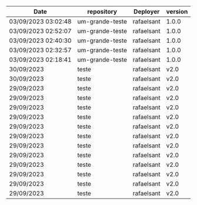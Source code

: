 | Date | repository | Deployer | version |
|------|------------|----------|---------|
|03/09/2023 03:02:48|um-grande-teste|rafaelsant|1.0.0|
|03/09/2023 02:52:07|um-grande-teste|rafaelsant|1.0.0|
|03/09/2023 02:40:30|um-grande-teste|rafaelsant|1.0.0|
|03/09/2023 02:32:57|um-grande-teste|rafaelsant|1.0.0|
|03/09/2023 02:18:41|um-grande-teste|rafaelsant|1.0.0|
|30/09/2023 |teste|rafaelsant|v2.0|
|30/09/2023 |teste|rafaelsant|v2.0|
|29/09/2023 |teste|rafaelsant|v2.0|
|29/09/2023 |teste|rafaelsant|v2.0|
|29/09/2023 |teste|rafaelsant|v2.0|
|29/09/2023 |teste|rafaelsant|v2.0|
|29/09/2023 |teste|rafaelsant|v2.0|
|29/09/2023 |teste|rafaelsant|v2.0|
|29/09/2023 |teste|rafaelsant|v2.0|
|29/09/2023 |teste|rafaelsant|v2.0|
|29/09/2023 |teste|rafaelsant|v2.0|
|29/09/2023 |teste|rafaelsant|v2.0|
|29/09/2023 |teste|rafaelsant|v2.0|
|29/09/2023 |teste|rafaelsant|v2.0|
